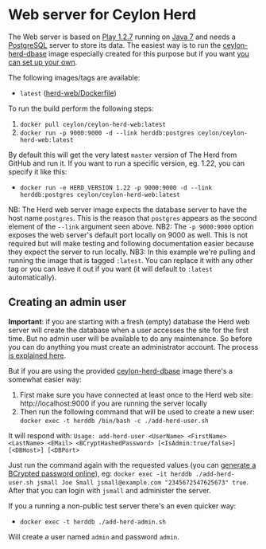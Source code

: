 # Web server for Ceylon Herd

The Web server is based on [Play 1.2.7](https://www.playframework.com) running on [Java 7](/_/java/) and needs a [PostgreSQL](http://www.postgresql.org/) server to store its data. The easiest way is to run the [ceylon-herd-dbase](../ceylon-herd-dbase) image especially created for this purpose but if you want [you can set up your own](https://github.com/ceylon/ceylon-herd).

The following images/tags are available:

 - `latest` ([herd-web/Dockerfile](https://github.com/ceylon-docker/herd-web/blob/master/Dockerfile))

To run the build perform the following steps:

 1. `docker pull ceylon/ceylon-herd-web:latest`
 2. `docker run -p 9000:9000 -d --link herddb:postgres ceylon/ceylon-herd-web:latest`

By default this will get the very latest `master` version of The Herd from GitHub and run it. If you want to run a specific version, eg. 1.22, you can specify it like this:

 - `docker run -e HERD_VERSION 1.22 -p 9000:9000 -d --link herddb:postgres ceylon/ceylon-herd-web:latest`

NB: The Herd web server image expects the database server to have the host name `postgres`. This is the reason that `postgres` appears as the second element of the `--link` argument seen above.
NB2: The `-p 9000:9000` option exposes the web server's default port locally on 9000 as well. This is not required but will make testing and following documentation easier because they expect the server to run locally.
NB3: In this example we're pulling and running the image that is tagged `:latest`. You can replace it with any other tag or you can leave it out if you want (it will default to `:latest` automatically).

## Creating an admin user

**Important**: if you are starting with a fresh (empty) database the Herd web server will create the database when a user accesses the site for the first time. But no admin user will be available to do any maintenance. So before you can do anything you must create an administrator account. The process [is explained here](https://github.com/ceylon/ceylon-herd).

But if you are using the provided [ceylon-herd-dbase](../ceylon-herd-dbase) image there's a somewhat easier way:

 1. First make sure you have connected at least once to the Herd web site: http://localhost:9000 if you are running the server locally
 2. Then run the following command that will be used to create a new user: `docker exec -t herddb /bin/bash -c ./add-herd-user.sh`

It will respond with: `Usage: add-herd-user <UserName> <FirstName> <LastName> <EMail> <BCryptHashedPassword> [<IsAdmin:true/false>] [<DBHost>] [<DBPort>`

Just run the command again with the requested values (you can [generate a BCrypted password online](http://bcrypthashgenerator.apphb.com/)), eg: `docker exec -it herddb ./add-herd-user.sh jsmall Joe Small jsmall@example.com "2345672547625673" true`. After that you can login with `jsmall` and administer the server.

If you a running a non-public test server there's an even quicker way:

 - `docker exec -t herddb ./add-herd-admin.sh`

Will create a user named `admin` and password `admin`.

